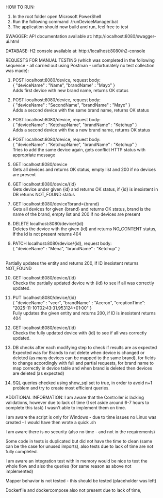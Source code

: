HOW TO RUN:
1. In the root folder open Microsoft PowerShell
2. Run the following command .\runDeviceManager.bat
3. The application should now build and run, feel free to test

SWAGGER:
API documentation available at: http://localhost:8080/swagger-ui.html

DATABASE:
H2 console available at: 
http://localhost:8080/h2-console

REQUESTS FOR MANUAL TESTING (which was completed in the following sequence - all carried out using Postman - unfortunately no test collection was made):
1. POST localhost:8080/device, request body: <br> {
                                                 "deviceName" : "Name",
                                                 "brandName" : "Mayo"
                                             } <br>
                                             Adds first device with new brand name, returns OK status
                                             
2. POST localhost:8080/device, request body: <br> {
                                                 "deviceName" : "SecondName",
                                                 "brandName" : "Mayo"
                                             }  <br>
                                             Adds a second device with the same brand name, returns OK status
                                             
3. POST localhost:8080/device, request body: <br> {
                                                 "deviceName" : "KetchupName",
                                                 "brandName" : "Ketchup"
                                             }  <br>
                                             Adds a second device with the a new brand name, returns OK status                                           

4. POST localhost:8080/device, request body: <br> {
                                                 "deviceName" : "KetchupName",
                                                 "brandName" : "Ketchup"
                                             }  <br>
                                             Tries to add the same device again, gets conflict HTTP status with appropriate message
                                             
5. GET localhost:8080/device <br>
Gets all devices and returns OK status, empty list and 200 if no devices are present

6. GET localhost:8080/device/{id} <br>
Gets device under given {id} and returns OK status, if {id} is inexistent in DB returns NOT_FOUND status

7. GET localhost:8080/device?brand={brand} <br>
Gets all devices for given {brand} and returns OK status, brand is the name of the brand, empty list and 200 if no devices are present

8. DELETE localhost:8080/device/{id} <br>
Deletes the device with the given {id} and returns NO_CONTENT status, if the id is not present returns 404

9. PATCH localhost:8080/device/{id}, request body: <br>
{
    "deviceName" : "Mena",
    "brandName" : "Ketchup"
}
<br>
Partially updates the entity and returns 200, if ID inexistent returns NOT_FOUND

10. GET localhost:8080/device/{id} <br>
Checks the partially updated device with {id} to see if all was correctly updated.

11. PUT localhost:8080/device/{id} <br>
                                {
                                    "deviceName" : "vcer",
                                    "brandName" : "Aceron",
                                    "creationTime": "2025-11-10T02:43:31.953124+01:00"
                                }
                                <br>
Fully updates the given entity and returns 200, if ID is inexistent returns 404

12. GET localhost:8080/device/{id} <br>
   Checks the fully updated device with {id} to see if all was correctly updated.
   
13. DB checks after each modifying step to check if results are as expected <BR>
Expected was for Brands to not delete when device is changed or deleted (as many devices can be mapped to the same brand),
for fields to change accordingly with full and partial requests, for brand name to map correctly in device table and
when brand is deleted then devices are deleted (as expected)

14. SQL queries checked using show_sql set to true, in order to avoid n+1 problem and try to create most efficient queries.

ADDITIONAL INFORMATION:
I am aware that the Controller is lacking validations, however due to lack of time (I set aside around 6-7 hours to complete this task)
I wasn't able to implement them on time. <br>

I am aware the script is only for Windows - due to time issues no Linux was created - I would have then wrote a quick .sh

I am aware there is no security (also no time - and not in the requirements)

Some code in tests is duplicated but did not have the time to clean (same can be the case for unused imports), also tests due to lack of time are not fully completed.

I am aware an integration test with in memory would be nice to test the whole flow and also the queries (for same reason as above not implemented)

Mapper behavior is not tested - this should be tested (placeholder was left)

Dockerfile and dockercompose also not present due to lack of time,
